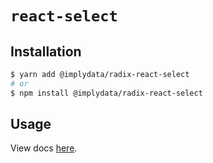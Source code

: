 # `react-select`

## Installation

```sh
$ yarn add @implydata/radix-react-select
# or
$ npm install @implydata/radix-react-select
```

## Usage

View docs [here](https://radix-ui.com/primitives/docs/components/select).
